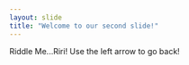 ```yaml
---
layout: slide
title: "Welcome to our second slide!"
---
```

Riddle Me...Riri!
Use the left arrow to go back!
